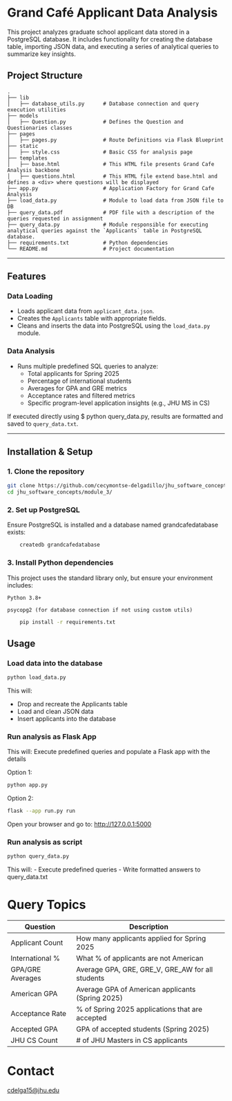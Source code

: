 # Grand Café Applicant Data Analysis

This project analyzes graduate school applicant data stored in a PostgreSQL database. It includes functionality for creating the database table, importing JSON data, and executing a series of analytical queries to summarize key insights.

## Project Structure

```
.
├── lib
│   ├── database_utils.py      # Database connection and query execution utilities
├── models
│   ├── Question.py            # Defines the Question and Questionaries classes
├── pages
│   ├── pages.py               # Route Definitions via Flask Blueprint
├── static
│   ├── style.css              # Basic CSS for analysis page
├── templates
│   ├── base.html              # This HTML file presents Grand Cafe Analysis backbone
│   ├── questions.html         # This HTML file extend base.html and defines a <div> where questions will be displayed
├── app.py                     # Application Factory for Grand Cafe Analysis
├── load_data.py               # Module to load data from JSON file to DB
├── query_data.pdf             # PDF file with a description of the queries requested in assignment
├── query_data.py              # Module responsible for executing analytical queries against the `Applicants` table in PostgreSQL database.
├── requirements.txt           # Python dependencies
└── README.md                  # Project documentation
```

---

## Features

### Data Loading
- Loads applicant data from `applicant_data.json`.
- Creates the `Applicants` table with appropriate fields.
- Cleans and inserts the data into PostgreSQL using the `load_data.py` module.

###  Data Analysis
- Runs multiple predefined SQL queries to analyze:
  - Total applicants for Spring 2025
  - Percentage of international students
  - Averages for GPA and GRE metrics
  - Acceptance rates and filtered metrics
  - Specific program-level application insights (e.g., JHU MS in CS)

If executed directly using $ python query_data.py, results are formatted and saved to `query_data.txt`.

---

##  Installation & Setup

### 1. Clone the repository
```bash
git clone https://github.com/cecymontse-delgadillo/jhu_software_concepts.git
cd jhu_software_concepts/module_3/
```
### 2. Set up PostgreSQL

Ensure PostgreSQL is installed and a database named grandcafedatabase exists:
```bash
    createdb grandcafedatabase
```
### 3. Install Python dependencies

This project uses the standard library only, but ensure your environment includes:

    Python 3.8+

    psycopg2 (for database connection if not using custom utils)

```bash
    pip install -r requirements.txt
```
## Usage

### Load data into the database

```bash
python load_data.py
```
This will:

   - Drop and recreate the Applicants table
   - Load and clean JSON data
   - Insert applicants into the database

### Run analysis as Flask App
This will:
    Execute predefined queries and populate a Flask app with the details

Option 1: 
```bash
python app.py 
```

Option 2: 
```bash
flask --app run.py run
```
Open your browser and go to:
http://127.0.0.1:5000

### Run analysis as script 

```bash
python query_data.py
```

This will:
    - Execute predefined queries
    - Write formatted answers to query_data.txt


# Query Topics

| Question         | Description                                        |
| ---------------- | -------------------------------------------------- |
| Applicant Count  | How many applicants applied for Spring 2025        |
| International %  | What % of applicants are not American              |
| GPA/GRE Averages | Average GPA, GRE, GRE\_V, GRE\_AW for all students |
| American GPA     | Average GPA of American applicants (Spring 2025)   |
| Acceptance Rate  | % of Spring 2025 applications that are accepted    |
| Accepted GPA     | GPA of accepted students (Spring 2025)             |
| JHU CS Count     | # of JHU Masters in CS applicants                  |


# Contact
cdelga15@jhu.edu
